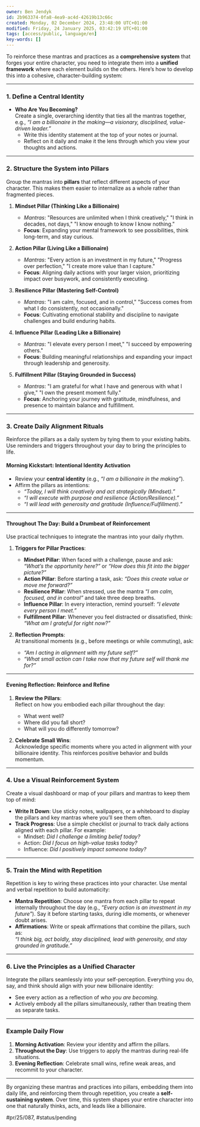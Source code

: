 ```yaml
---
owner: Ben Jendyk
id: 2b963374-0fa8-4ea9-ac4d-42619b13c66c
created: Monday, 02 December 2024, 23:48:00 UTC+01:00
modified: Friday, 24 January 2025, 03:42:19 UTC+01:00
tags: [access/public, language/en]
key-words: []
---
```


To reinforce these mantras and practices as a **comprehensive system** that forges your entire character, you need to integrate them into a **unified framework** where each element builds on the others. Here’s how to develop this into a cohesive, character-building system:

---

### **1. Define a Central Identity**

- **Who Are You Becoming?**  
	Create a single, overarching identity that ties all the mantras together, e.g., *“I am a billionaire in the making—a visionary, disciplined, value-driven leader.”*  
	- Write this identity statement at the top of your notes or journal.
	- Reflect on it daily and make it the lens through which you view your thoughts and actions.

---

### **2. Structure the System into Pillars**

Group the mantras into **pillars** that reflect different aspects of your character. This makes them easier to internalize as a whole rather than fragmented pieces.

1. **Mindset Pillar (Thinking Like a Billionaire)**  
	- *Mantras*: "Resources are unlimited when I think creatively," "I think in decades, not days," "I know enough to know I know nothing."  
	- **Focus**: Expanding your mental framework to see possibilities, think long-term, and stay curious.

2. **Action Pillar (Living Like a Billionaire)**  
	- *Mantras*: "Every action is an investment in my future," "Progress over perfection," "I create more value than I capture."  
	- **Focus**: Aligning daily actions with your larger vision, prioritizing impact over busywork, and consistently executing.

3. **Resilience Pillar (Mastering Self-Control)**  
	- *Mantras*: "I am calm, focused, and in control," "Success comes from what I do consistently, not occasionally."  
	- **Focus**: Cultivating emotional stability and discipline to navigate challenges and build enduring habits.

4. **Influence Pillar (Leading Like a Billionaire)**  
	- *Mantras*: "I elevate every person I meet," "I succeed by empowering others."  
	- **Focus**: Building meaningful relationships and expanding your impact through leadership and generosity.

5. **Fulfillment Pillar (Staying Grounded in Success)**  
	- *Mantras*: "I am grateful for what I have and generous with what I give," "I own the present moment fully."  
	- **Focus**: Anchoring your journey with gratitude, mindfulness, and presence to maintain balance and fulfillment.

---

### **3. Create Daily Alignment Rituals**

Reinforce the pillars as a daily system by tying them to your existing habits. Use reminders and triggers throughout your day to bring the principles to life.

#### **Morning Kickstart: Intentional Identity Activation**

- Review your **central identity** (e.g., *“I am a billionaire in the making”*).  
- Affirm the pillars as intentions:  
	- *“Today, I will think creatively and act strategically (Mindset).”*  
	- *“I will execute with purpose and resilience (Action/Resilience).”*  
	- *“I will lead with generosity and gratitude (Influence/Fulfillment).”*

---

#### **Throughout The Day: Build a Drumbeat of Reinforcement**

Use practical techniques to integrate the mantras into your daily rhythm.

1. **Triggers for Pillar Practices**:  
	- **Mindset Pillar**: When faced with a challenge, pause and ask: *“What’s the opportunity here?”* or *“How does this fit into the bigger picture?”*
	- **Action Pillar**: Before starting a task, ask: *“Does this create value or move me forward?”*
	- **Resilience Pillar**: When stressed, use the mantra *“I am calm, focused, and in control”* and take three deep breaths.
	- **Influence Pillar**: In every interaction, remind yourself: *“I elevate every person I meet.”*
	- **Fulfillment Pillar**: Whenever you feel distracted or dissatisfied, think: *“What am I grateful for right now?”*

2. **Reflection Prompts**:  
	At transitional moments (e.g., before meetings or while commuting), ask:  
	- *“Am I acting in alignment with my future self?”*  
	- *“What small action can I take now that my future self will thank me for?”*

---

#### **Evening Reflection: Reinforce and Refine**

1. **Review the Pillars**:  
	Reflect on how you embodied each pillar throughout the day:
	- What went well?
	- Where did you fall short?
	- What will you do differently tomorrow?

2. **Celebrate Small Wins**:  
	Acknowledge specific moments where you acted in alignment with your billionaire identity. This reinforces positive behavior and builds momentum.

---

### **4. Use a Visual Reinforcement System**

Create a visual dashboard or map of your pillars and mantras to keep them top of mind:
- **Write It Down**: Use sticky notes, wallpapers, or a whiteboard to display the pillars and key mantras where you’ll see them often.
- **Track Progress**: Use a simple checklist or journal to track daily actions aligned with each pillar. For example:
  - Mindset: *Did I challenge a limiting belief today?*
  - Action: *Did I focus on high-value tasks today?*
  - Influence: *Did I positively impact someone today?*

---

### **5. Train the Mind with Repetition**

Repetition is key to wiring these practices into your character. Use mental and verbal repetition to build automaticity:
- **Mantra Repetition**: Choose one mantra from each pillar to repeat internally throughout the day (e.g., *"Every action is an investment in my future"*). Say it before starting tasks, during idle moments, or whenever doubt arises.
- **Affirmations**: Write or speak affirmations that combine the pillars, such as:  
	*“I think big, act boldly, stay disciplined, lead with generosity, and stay grounded in gratitude.”*

---

### **6. Live the Principles as a Unified Character**

Integrate the pillars seamlessly into your self-perception. Everything you do, say, and think should align with your new billionaire identity:
- See every action as a reflection of *who you are becoming.*
- Actively embody all the pillars simultaneously, rather than treating them as separate tasks.

---

### Example Daily Flow

1. **Morning Activation**: Review your identity and affirm the pillars.  
2. **Throughout the Day**: Use triggers to apply the mantras during real-life situations.  
3. **Evening Reflection**: Celebrate small wins, refine weak areas, and recommit to your character.  

---

By organizing these mantras and practices into pillars, embedding them into daily life, and reinforcing them through repetition, you create a **self-sustaining system**. Over time, this system shapes your entire character into one that naturally thinks, acts, and leads like a billionaire.


#pr/25/087, #status/pending